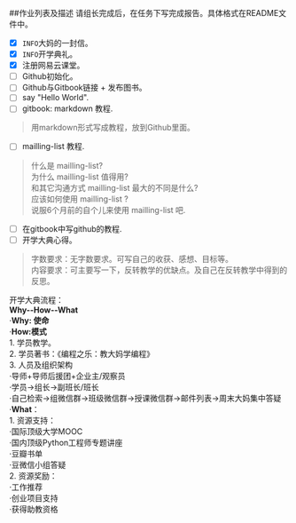 

##作业列表及描述
请组长完成后，在任务下写完成报告。具体格式在README文件中。

- [x] `INFO`大妈的一封信。  
- [x] `INFO`开学典礼。  
- [x] 注册网易云课堂。  
- [ ] Github初始化。   
- [ ] Github与Gitbook链接 + 发布图书。 
- [ ] say "Hello World".  
- [ ] gitbook: markdown 教程.   
> 用markdown形式写成教程，放到Github里面。

- [ ] mailling-list 教程.  
> 什么是 mailling-list?  
> 为什么 mailling-list 值得用?  
> 和其它沟通方式 mailling-list 最大的不同是什么?  
> 应该如何使用 mailling-list ?  
> 说服6个月前的自个儿来使用 mailling-list 吧.  

- [ ] 在gitbook中写github的教程.    
- [ ] 开学大典心得。  

> 字数要求：无字数要求。可写自己的收获、感想、目标等。  
> 内容要求：可主要写一下，反转教学的优缺点。及自己在反转教学中得到的反思。    

开学大典流程：   
**Why--How--What**  
    ·**Why: 使命**  
    ·**How:模式**   
            1. 学员教学。  
            2. 学员著书：《编程之乐：教大妈学编程》  
            3. 人员及组织架构  
               ·导师+导师后援团+企业主/观察员  
               ·学员→组长→副班长/班长  
               ·自己检索→组微信群→班级微信群→授课微信群→邮件列表→周末大妈集中答疑  
    ·**What**：   
            1. 资源支持：  
               ·国际顶级大学MOOC  
               ·国内顶级Python工程师专题讲座  
               ·豆瓣书单  
               ·豆微信小组答疑  
           2. 资源奖励：  
               ·工作推荐  
               ·创业项目支持  
               ·获得助教资格  

